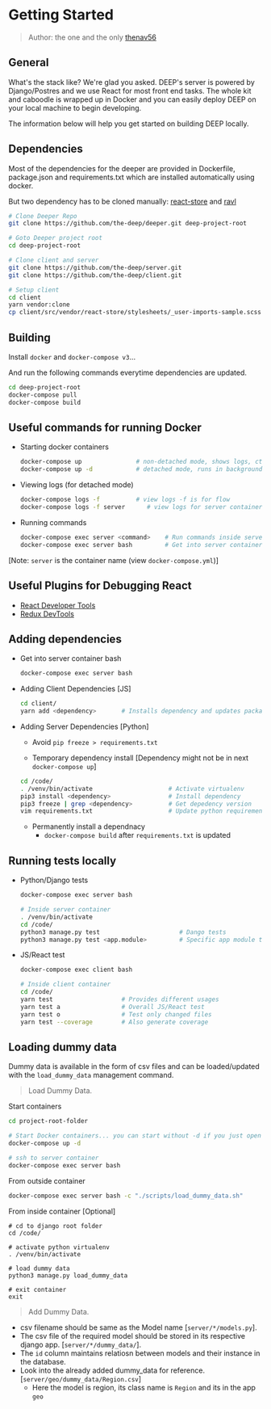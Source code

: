 # Getting Started

> Author: the one and the only [thenav56](https://github.com/thenav56)

## General
What's the stack like? We're glad you asked. DEEP's server is powered by Django/Postres and we use React for most front end tasks. The whole kit and caboodle is wrapped up in Docker and you can easily deploy DEEP on your local machine to begin developing. 

The information below will help you get started on building DEEP locally.

## Dependencies
Most of the dependencies for the deeper are provided in Dockerfile, package.json and requirements.txt which are installed automatically using docker.

But two dependency has to be cloned manually: [react-store](http://github.com/toggle-corp/react-store/) and [ravl](http://github.com/toggle-corp/ravl/)

```bash
# Clone Deeper Repo
git clone https://github.com/the-deep/deeper.git deep-project-root

# Goto Deeper project root
cd deep-project-root

# Clone client and server
git clone https://github.com/the-deep/server.git
git clone https://github.com/the-deep/client.git

# Setup client
cd client
yarn vendor:clone
cp client/src/vendor/react-store/stylesheets/_user-imports-sample.scss client/src/vendor/react-store/stylesheets/_user-imports.scss
```


## Building

Install `docker` and `docker-compose v3`...

And run the following commands everytime dependencies are updated.
```bash
cd deep-project-root
docker-compose pull
docker-compose build
```

## Useful commands for running Docker

- Starting docker containers
    ```bash
    docker-compose up               # non-detached mode, shows logs, ctrl+c to exit
    docker-compose up -d            # detached mode, runs in background
    ```
- Viewing logs (for detached mode)
    ```bash
    docker-compose logs -f          # view logs -f is for flow
    docker-compose logs -f server      # view logs for server container
    ```

- Running commands
    ```bash
    docker-compose exec server <command>    # Run commands inside server container
    docker-compose exec server bash         # Get into server container's bash
    ```

[Note: `server` is the container name (view `docker-compose.yml`)]

## Useful Plugins for Debugging React

- [React Developer Tools](https://chrome.google.com/webstore/detail/react-developer-tools/fmkadmapgofadopljbjfkapdkoienihi?hl=en)
- [Redux DevTools](https://chrome.google.com/webstore/detail/redux-devtools/lmhkpmbekcpmknklioeibfkpmmfibljd?hl=en)

## Adding dependencies

- Get into server container bash

    ```bash
    docker-compose exec server bash
    ```

- Adding Client Dependencies [JS]

    ```bash
    cd client/
    yarn add <dependency>       # Installs dependency and updates package.json and yarn.lock
    ```

- Adding Server Dependencies [Python]

    - Avoid `pip freeze > requirements.txt`

    - Temporary dependency install [Dependency might not be in next `docker-compose up`]
    ```bash
    cd /code/
    . /venv/bin/activate                     # Activate virtualenv
    pip3 install <dependency>                # Install dependency
    pip3 freeze | grep <dependency>          # Get depedency version
    vim requirements.txt                     # Update python requirements [This will exist in next up]
    ```
    - Permanently install a dependnacy
        - `docker-compose build` after `requirements.txt` is updated

## Running tests locally

- Python/Django tests
    ```bash
    docker-compose exec server bash

    # Inside server container
    . /venv/bin/activate
    cd /code/
    python3 manage.py test                      # Dango tests
    python3 manage.py test <app.module>         # Specific app module test
    ```

- JS/React test
    ```bash
    docker-compose exec client bash

    # Inside client container
    cd /code/
    yarn test                   # Provides different usages
    yarn test a                 # Overall JS/React test
    yarn test o                 # Test only changed files
    yarn test --coverage        # Also generate coverage
    ```

## Loading dummy data

Dummy data is available in the form of csv files and can be loaded/updated with the `load_dummy_data`
management command.

> Load Dummy Data.

Start containers
```bash
cd project-root-folder

# Start Docker containers... you can start without -d if you just open another terminal at project-root-folder
docker-compose up -d

# ssh to server container
docker-compose exec server bash
```

From outside container
```bash
docker-compose exec server bash -c "./scripts/load_dummy_data.sh"
```

From inside container [Optional]
```
# cd to django root folder
cd /code/

# activate python virtualenv
. /venv/bin/activate

# load dummy data
python3 manage.py load_dummy_data

# exit container
exit
```

> Add Dummy Data.

- csv filename should be same as the Model name  [`server/*/models.py`].
- The csv file of the required model should be stored in its respective django app. [`server/*/dummy_data/`].
- The `id` column maintains relatiosn between models and their instance in the database.
- Look into the already added dummy_data for reference. [`server/geo/dummy_data/Region.csv`]
    - Here the model is region, its class name is `Region` and its in the app `geo`
